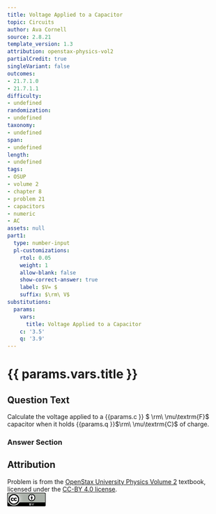 ```yaml
---
title: Voltage Applied to a Capacitor
topic: Circuits
author: Ava Cornell
source: 2.8.21
template_version: 1.3
attribution: openstax-physics-vol2
partialCredit: true
singleVariant: false
outcomes:
- 21.7.1.0
- 21.7.1.1
difficulty:
- undefined
randomization:
- undefined
taxonomy:
- undefined
span:
- undefined
length:
- undefined
tags:
- OSUP
- volume 2
- chapter 8
- problem 21
- capacitors
- numeric
- AC
assets: null
part1:
  type: number-input
  pl-customizations:
    rtol: 0.05
    weight: 1
    allow-blank: false
    show-correct-answer: true
    label: $V= $
    suffix: $\rm\ V$
substitutions:
  params:
    vars:
      title: Voltage Applied to a Capacitor
    c: '3.5'
    q: '3.9'
---
```

# {{ params.vars.title }}

## Question Text

Calculate the voltage applied to a {{params.c }} $ \rm\ \mu\textrm{F}$ capacitor when it holds {{params.q }}$\rm\ \mu\textrm{C}$ of charge.

### Answer Section

## Attribution

Problem is from the [OpenStax University Physics Volume 2](https://openstax.org/details/books/university-physics-volume-2) textbook, licensed under the [CC-BY 4.0 license](https://creativecommons.org/licenses/by/4.0/).<br>![Image representing the Creative Commons 4.0 BY license.](https://raw.githubusercontent.com/firasm/bits/master/by.png)